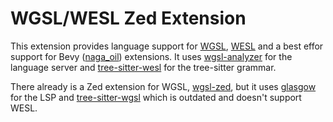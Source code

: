 # WGSL/WESL Zed Extension
This extension provides language support for [WGSL](https://gpuweb.github.io/gpuweb/wgsl/), [WESL](https://github.com/wgsl-tooling-wg/wesl-spec) and a best effor support for Bevy ([naga_oil](https://github.com/bevyengine/naga_oil)) extensions.
It uses [wgsl-analyzer](https://github.com/wgsl-analyzer/wgsl-analyzer) for the language server and [tree-sitter-wesl](https://github.com/wgsl-tooling-wg/tree-sitter-wesl) for the tree-sitter grammar.


There already is a Zed extension for WGSL, [wgsl-zed](https://github.com/luan/zed-wgsl), but it uses [glasgow](https://github.com/nolanderc/glasgow) for the LSP and [tree-sitter-wgsl](https://github.com/szebniok/tree-sitter-wgsl) which is outdated and doesn't support WESL.
